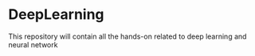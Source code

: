 # DeepLearning
This repository will contain all the hands-on related to deep learning and neural network

